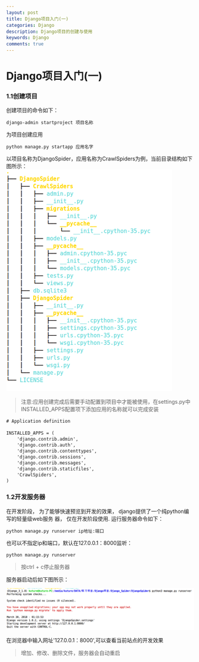 ```yaml
---
layout: post
title: Django项目入门(一)
categories: Django
description: Django项目的创建与使用
keywords: Django
comments: true
---
```



# Django项目入门(一)

### 1.1创建项目

创建项目的命令如下：
```
django-admin startproject 项目名称
```
为项目创建应用
```
python manage.py startapp 应用名字
```
以项目名称为DjangoSpider，应用名称为CrawlSpiders为例，当前目录结构如下图所示：
![Django_Menu](/images/posts/Django/django-目录结构.png)
>注意:应用创建完成后需要手动配置到项目中才能被使用，在settings.py中INSTALLED_APPS配置项下添加应用的名称就可以完成安装

```
# Application definition

INSTALLED_APPS = (
    'django.contrib.admin',
    'django.contrib.auth',
    'django.contrib.contenttypes',
    'django.contrib.sessions',
    'django.contrib.messages',
    'django.contrib.staticfiles',
    'CrawlSpiders',
)
```

### 1.2开发服务器

在开发阶段， 为了能够快速预览到开发的效果， django提供了⼀个纯python编写的轻量级web服务
器， 仅在开发阶段使⽤. 运⾏服务器命令如下：
```
python manage.py runserver ip地址:端口
```
也可以不指定ip和端口，默认在127.0.0.1：8000监听：
```
python manage.py runserver
```
>按ctrl + c停止服务器

服务器启动后如下图所示：

![Django启动服务器](/images/posts/Django/django-启动服务器.png)

在浏览器中输入网址'127.0.0.1：8000',可以查看当前站点的开发效果
![]()
>增加、修改、删除文件，服务器会自动重启
























